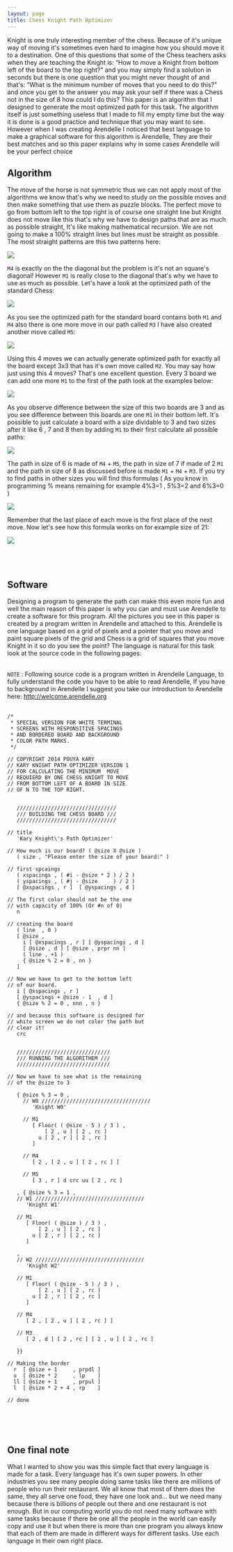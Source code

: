 ```yaml
---
layout: page
title: Chess Knight Path Optimizer
---
```


Knight is one truly interesting member of the chess. Because of it's unique way of moving it's sometimes even hard to imagine how you should move it to a destination. One of this questions that some of the Chess teachers asks when they are teaching the Knight is: “How to move a Knight from bottom left of the board to the top right?” and you may simply find a solution in seconds but there is one question that you might never thought of and that's: “What is the minimum number of moves that you need to do this?” and once you get to the answer you may ask your self if there was a Chess not in the size of 8 how could I do this? This paper is an algorithm that I designed to generate the most optimized path for this task. The algorithm itself is just something useless that I made to fill my empty time but the way it is done is a good practice and technique that you may want to see. However when I was creating Arendelle I noticed that best language to make a graphical software for this algorithm is Arendelle, They are their best matches and so this paper explains why in some cases Arendelle will be your perfect choice

## Algorithm
The move of the horse is not symmetric thus we can not apply most of the algorithms we know that's why we need to study on the possible moves and then make something that use them as puzzle blocks. The perfect move to go from bottom left to the top right is of course one straight line but Knight does not move like this that's why we have to design paths that are as much as possible straight, It's like making mathematical recursion. We are not going to make a 100% straight lines but lines must be straight as possible. The most straight patterns are this two patterns here: <br>

![](https://raw.githubusercontent.com/pmkary/pmkary.github.io/master/Graphics/chessknight/knight-photo1.png)<br>

`M4` is exactly on the the diagonal but the problem is it's not an square's diagonal! However `M1` is really close to the diagonal that's why we have to use as much as possible. Let's have a look at the optimized path of the standard Chess: <br>

![](https://raw.githubusercontent.com/pmkary/pmkary.github.io/master/Graphics/chessknight/knight-photo2.png)<br>

As you see the optimized path for the standard board contains both `M1` and `M4` also there is one more move in our path called `M3` I have also created another move called `M5`: <br>

![](https://raw.githubusercontent.com/pmkary/pmkary.github.io/master/Graphics/chessknight/m5andm4new.png) <br>

Using this 4 moves we can actually generate optimized path for exactly all the board except 3x3 that has it's own move called `M2`. You may say how just using this 4 moves? That's one excellent question. Every 3 board we can add one more `M1` to the first of the path look at the examples below: <br>

![](https://raw.githubusercontent.com/pmkary/pmkary.github.io/master/Graphics/chessknight/knight-photo4.png) <br>

As you observe difference between the size of this two boards are 3 and as you see difference between this boards are one `M1` in their bottom left. It's possible to just calculate a board with a size dividable to 3 and two sizes after it like 6 , 7 and 8 then by adding `M1` to their first calculate all possible paths: <br>

![](https://raw.githubusercontent.com/pmkary/pmkary.github.io/master/Graphics/chessknight/knight-photo5.png) <br>

The path in size of 6 is made of `M4` + `M5`, the path in size of 7 if made of 2 `M1` and the path in size of 8 as discussed before is made `M1` + `M4` + `M3`. If you try to find paths in other sizes you will find this formulas ( As you know in programming % means remaining for example 4%3=1 , 5%3=2 and 6%3=0 ) <br>

![](https://raw.githubusercontent.com/pmkary/pmkary.github.io/master/Graphics/chessknight/3formulas.png) <br>

Remember that the last place of each move is the first place of the next move. Now let's see how this formula works on for example size of 21: <br>

![](https://raw.githubusercontent.com/pmkary/pmkary.github.io/master/Graphics/chessknight/knight-photo9.png) <br><br><br><br>

## Software
Designing a program to generate the path can make this even more fun and well the main reason of this paper is why you can and must use Arendelle to create a software for this program. All the pictures you see in this paper is created by a program written in Arendelle and attached to this. Arendelle is one language based on a grid of pixels and a pointer that you move and paint square pixels of the grid and Chess is a grid of squares that you move Knight in it so do you see the point? The language is natural for this task look at the source code in the following pages:<br><br>

`NOTE` : Following source code is a program written in Arendelle Language, to fully understand the code you have to be able to read Arendelle, If you have to background in Arendelle I suggest you take our introduction to Arendelle here: http://welcome.arendelle.org<br>
<br>
```
/* 
 * SPECIAL VERSION FOR WHITE TERMINAL 
 * SCREENS WITH RESPONSITIVE SPACINGS 
 * AND BORDERED BOARD AND BACKGROUND 
 * COLOR PATH MARKS. 
 */ 

// COPYRIGHT 2014 POUYA KARY 
// KARY KNIGHT PATH OPTIMIZER VERSION 1 
// FOR CALCULATING THE MINIMUM  MOVE 
// REQUIERD BY ONE CHESS KNIGHT TO MOVE 
// FROM BOTTOM LEFT OF A BOARD IN SIZE 
// OF N TO THE TOP RIGHT. 


   //////////////////////////////// 
   /// BUILDING THE CHESS BOARD /// 
   //////////////////////////////// 

// title 
   'Kary Knight\'s Path Optimizer' 

// How much is our board? ( @size X @size ) 
   ( size , "Please enter the size of your board:" ) 
 
// first spcaings 
   ( xspacings , ( #i - @size * 2 ) / 2 ) 
   ( yspacings , ( #j - @size     ) / 2 ) 
   [ @xspacings , r ]  [ @yspacings , d ] 

// The first color should not be the one 
// with capacity of 100% (Or #n of 0)
   n 

// creating the board 
   ( line  , 0 ) 
   [ @size , 
     i [ @xspacings , r ] [ @yspacings , d ] 
     [ @size , d ] [ @size , prpr nn ]  
     ( line , +1 ) 
     { @size % 2 = 0 , nn } 
   ] 

// Now we have to get to the bottom left 
// of our board. 
   i [ @xspacings , r ] 
   [ @yspacings + @size - 1  , d ] 
   { @size % 2 = 0 , nnn , n } 

// and because this software is designed for 
// white screen we do not color the path but 
// clear it!
   crc 


   ////////////////////////////// 
   /// RUNNING THE ALGORITHEM /// 
   ////////////////////////////// 

// Now we have to see what is the remaining 
// of the @size to 3 

   { @size % 3 = 0 , 
     // W0 /////////////////////////////////// 
        'Knight W0' 

     // M1 
        [ Floor( ( @size - 5 ) / 3 ) , 
            [ 2 , u ] [ 2 , rc ] 
          u [ 2 , r ] [ 2 , rc ] 
        ] 

     // M4 
        [ 2 , [ 2 , u ] [ 2 , rc ] ] 

     // M5 
        [ 3 , r ] d crc uu [ 2 , rc ]   

   , { @size % 3 = 1 , 
   // W1 /////////////////////////////////// 
      'Knight W1' 

   // M1 
      [ Floor( ( @size ) / 3 ) , 
          [ 2 , u ] [ 2 , rc ] 
        u [ 2 , r ] [ 2 , rc ] 
      ] 

   , 
   // W2 /////////////////////////////////// 
      'Knight W2' 

   // M1 
      [ Floor( ( @size - 5 ) / 3 ) , 
          [ 2 , u ] [ 2 , rc ] 
        u [ 2 , r ] [ 2 , rc ] 
      ] 

   // M4 
      [ 2 , [ 2 , u ] [ 2 , rc ] ] 
   
   // M3 
      [ 2 , d ] [ 2 , rc ] [ 2 , u ] [ 2 , rc ] 

   }} 
 
// Making the border 
  r  [ @size + 1     , prpdl ] 
  u  [ @size * 2     , lp    ] 
  ll [ @size + 1     , prpul ] 
  l  [ @size * 2 + 4 , rp    ] 

// done
```
<br><br><br>
## One final note
What I wanted to show you was this simple fact that every language is made for a task. Every language has it's own super powers. In other industries you see many people doing same tasks like there are millions of people who run their restaurant. We all know that most of them does the same, they all serve one food, they have one look and... but we need many because there is billions of people out there and one restaurant is not enough. But in our computing world you do not need many software with same tasks because if there be one all the people in the world can easily copy and use it but when there is more than one program you always know that each of them are made in different ways for different tasks. Use each language in their own right place.

